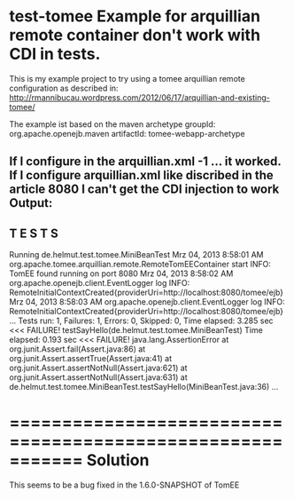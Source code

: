 test-tomee
Example for arquillian remote container don't work with CDI in tests.
==========
This is my example project to try using a tomee arquillian remote configuration
as described in:
http://rmannibucau.wordpress.com/2012/06/17/arquillian-and-existing-tomee/

The example ist based on the maven archetype
groupId: org.apache.openejb.maven
artifactId: tomee-webapp-archetype

If I configure in the arquillian.xml
			<property name="httpPort">-1</property> ...
it worked. If I configure arquillian.xml like discribed in the article
			<property name="httpPort">8080</property>
I can't get the CDI injection to work
Output:
-------------------------------------------------------
 T E S T S
-------------------------------------------------------
Running de.helmut.test.tomee.MiniBeanTest
Mrz 04, 2013 8:58:01 AM org.apache.tomee.arquillian.remote.RemoteTomEEContainer start
INFO: TomEE found running on port 8080
Mrz 04, 2013 8:58:02 AM org.apache.openejb.client.EventLogger log
INFO: RemoteInitialContextCreated{providerUri=http://localhost:8080/tomee/ejb}
Mrz 04, 2013 8:58:03 AM org.apache.openejb.client.EventLogger log
INFO: RemoteInitialContextCreated{providerUri=http://localhost:8080/tomee/ejb}
...
Tests run: 1, Failures: 1, Errors: 0, Skipped: 0, Time elapsed: 3.285 sec <<< FAILURE!
testSayHello(de.helmut.test.tomee.MiniBeanTest)  Time elapsed: 0.193 sec  <<< FAILURE!
java.lang.AssertionError
	at org.junit.Assert.fail(Assert.java:86)
	at org.junit.Assert.assertTrue(Assert.java:41)
	at org.junit.Assert.assertNotNull(Assert.java:621)
	at org.junit.Assert.assertNotNull(Assert.java:631)
	at de.helmut.test.tomee.MiniBeanTest.testSayHello(MiniBeanTest.java:36)
...


===========================================================
Solution
===========================================================
This seems to be a bug fixed in the 1.6.0-SNAPSHOT of TomEE
